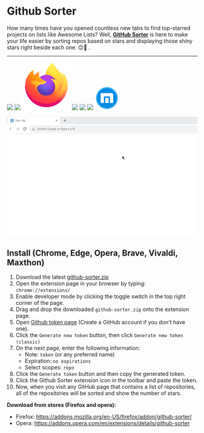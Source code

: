 # Github Sorter

How many times have you opened countless new tabs to find top-starred projects on lists like Awesome Lists? Well, **[GitHub Sorter](https://github.com/sir-kokabi/github-sorter)** is here to make your life easier by sorting repos based on stars and displaying those shiny stars right beside each one. 😊🌟
.

<hr>

[![](icons/chrome.svg)](#install-chrome-edge-opera-brave-vivaldi-maxthon)
[![](icons/edge.svg)](#install-chrome-edge-opera-brave-vivaldi-maxthon)
[![](icons/firefox.svg)](https://addons.mozilla.org/en-US/firefox/addon/github-sorter)
[![](icons/opera.svg)](https://addons.opera.com/en/extensions/details/github-sorter)
[![](icons/brave.svg)](#install-chrome-edge-opera-brave-vivaldi-maxthon)
[![](icons/vivaldi.svg)](#install-chrome-edge-opera-brave-vivaldi-maxthon)
[![](icons/maxthon.png)](#install-chrome-edge-opera-brave-vivaldi-maxthon)

![](github-sorter.gif)


## Install (Chrome, Edge, Opera, Brave, Vivaldi, Maxthon)

1. Download the latest [github-sorter.zip](https://github.com/sir-kokabi/github-sorter/releases/latest)
2. Open the extension page in your browser by typing: `chrome://extensions/`
3. Enable developer mode by clicking the toggle switch in the top right corner of the page.
4. Drag and drop the downloaded `github-sorter.zip` onto the extension page.
5. Open [Github token page](https://github.com/settings/tokens) (Create a GitHub account if you don't have one). 
6. Click the `Generate new token` button, then click `Generate new token (classic)`
7. On the next page, enter the following information: 
    - Note: `token` (or any preferred name)
    - Expiration: `no expirations`
    - Select scopes: `repo`
8. Click the `Generate token` button and then copy the generated token.
9. Click the Github Sorter extension icon in the toolbar and paste the token.
10. Now, when you visit any GitHub page that contains a list of repositories, all of the repositories will be sorted and show the number of stars.


**Download from stores (Firefox and opera):**
- Firefox: https://addons.mozilla.org/en-US/firefox/addon/github-sorter/
- Opera: https://addons.opera.com/en/extensions/details/github-sorter


